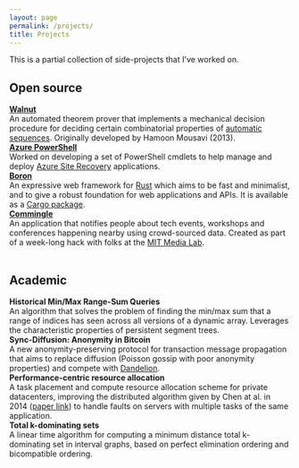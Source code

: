 ```yaml
---
layout: page
permalink: /projects/
title: Projects
---
```



This is a partial collection of side-projects that I've worked on.

<h2>Open source</h2>

<div class="row">
    <div class="project-box">
        <i class="ficon fa fa-github"></i>
        <b><a href="https://github.com/aseemrb/Walnut/">Walnut</a></b><br>
        An automated theorem prover that implements a mechanical decision procedure for deciding certain combinatorial properties of <a href="https://en.wikipedia.org/wiki/Automatic_sequence">automatic sequences</a>. Originally developed by Hamoon Mousavi (2013).
    </div>
    <div class="project-box">
        <i class="ficon fa fa-github"></i>
        <b><a href="https://github.com/AsrOneSdk/azure-powershell">Azure PowerShell</a></b><br>
        Worked on developing a set of PowerShell cmdlets to help manage and deploy <a href="https://azure.microsoft.com/en-us/services/site-recovery/">Azure Site Recovery</a> applications.
    </div>
</div>

<div class="row">
    <div class="project-box">
        <i class="ficon fa fa-github"></i>
        <b><a href="https://github.com/troposphere/boron">Boron</a></b><br>
        An expressive web framework for <a href="https://www.rust-lang.org">Rust</a> which aims to be fast and minimalist, and to give a robust foundation for web applications and APIs. It is available as a <a href="https://crates.io/crates/boron/">Cargo package</a>.
    </div>
    <div class="project-box">
        <i class="ficon fa fa-github"></i>
        <b><a href="https://github.com/aseemrb/commingle">Commingle</a></b><br>
        An application that notifies people about tech events, workshops and conferences happening nearby using crowd-sourced data. Created as part of a week-long hack with folks at the <a href="https://www.media.mit.edu">MIT Media Lab</a>.
    </div>
</div>

<br>

<h2>Academic</h2>
<div class="row">
    <div class="project-box">
        <i class="ficon fa fa-file-text-o"></i>
        <b>Historical Min/Max Range-Sum Queries</b><br>
        An algorithm that solves the problem of finding the min/max sum that a range of indices has seen across all versions of a dynamic array. Leverages the characteristic properties of persistent segment trees.
    </div>
    <div class="project-box">
        <i class="ficon fa fa-file-text-o"></i>
        <b>Sync-Diffusion: Anonymity in Bitcoin</b><br>
        A new anonymity-preserving protocol for transaction message propagation that aims to replace diffusion (Poisson gossip with poor anonymity properties) and compete with <a href="https://blockonomi.com/dandelion-protocol/">Dandelion</a>.
    </div>
</div>
<div class="row">
    <div class="project-box">
        <i class="ficon fa fa-file-text-o"></i>
        <b>Performance-centric resource allocation</b><br>
        A task placement and compute resource allocation scheme for private datacenters, improving the distributed algorithm given by Chen at al. in 2014 (<a href="https://ieeexplore.ieee.org/abstract/document/6848096">paper link</a>) to handle faults on servers with multiple tasks of the same application.
    </div>
    <div class="project-box">
        <i class="ficon fa fa-file-text-o"></i>
        <b>Total k-dominating sets</b><br>
        A linear time algorithm for computing a minimum distance total k-dominating set in interval graphs, based on perfect elimination ordering and bicompatible ordering.
    </div>
</div>
